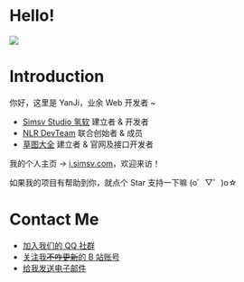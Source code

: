# Hello!
[![](https://github.com/YanJi314/YanJi314/assets/63778412/f35d01f7-7768-4385-a24d-462c1c6f46f7)](https://i.simsv.com/)


# Introduction

你好，这里是 YanJi，业余 Web 开发者 ~

- [Simsv Studio 氢软](https://simsoft.top) 建立者 & 开发者
- [NLR DevTeam](https://github.com/NLR-DevTeam) 联合创始者 & 成员
- [草图大全](https://grass.nlrdev.top) 建立者 & 官网及接口开发者

我的个人主页 → [i.simsv.com](https://i.simsoft.top)，欢迎来访！

如果我的项目有帮助到你，就点个 Star 支持一下嘛 (o゜▽゜)o☆

# Contact Me

- [加入我们的 QQ 社群](https://join.nlrdev.top)
- [关注我~~不咋更新~~的 B 站账号](https://join.nlrdev.top)
- [给我发送电子邮件](mailto:ysh@simsoft.top)
